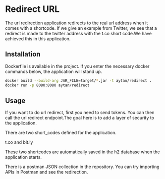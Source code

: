 # Redirect URL

The url redirection application redirects to the real url address when it comes with a shortcode. If we give an example from Twitter, we see that a redirect is made to the twitter address with the t.co short code.We have achieved this in this application.

## Installation

Dockerfile is available in the project. If you enter the necessary docker commands below, the application will stand up.


```bash
docker build --build-arg JAR_FILE=target/*.jar -t aytan/redirect .
docker run -p 8080:8080 aytan/redirect
```


## Usage

If you want to do url redirect, first you need to send tokens. You can then call the url redirect endpoint.The goal here is to add a layer of security to the application.

There are two short_codes defined for the application.

t.co and bit.ly

These two shortcodes are automatically saved in the h2 database when the application starts.

There is a postman JSON collection in the repository. You can try importing APIs in Postman and see the redirection.




